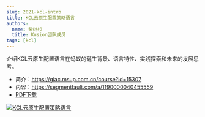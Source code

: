 ```yaml
---
slug: 2021-kcl-intro
title: KCL云原生配置策略语言
authors:
  name: 柴树杉
  title: Kusion团队成员
tags: [kcl]
---
```


介绍KCL云原生配置语言在蚂蚁的诞生背景、语言特性、实践探索和未来的发展思考。

- 简介：https://giac.msup.com.cn/course?id=15307
- 内容：https://segmentfault.com/a/1190000040455559
- [PDF下载](https://gw.alipayobjects.com/os/bmw-prod/2cb0c283-5f24-485e-b635-b6efac887eba.pdf)

[![KCL云原生配置策略语言](/img/blog/2021-08-03-kcl-intro/talk-cover.png)](https://gw.alipayobjects.com/os/bmw-prod/2cb0c283-5f24-485e-b635-b6efac887eba.pdf)
